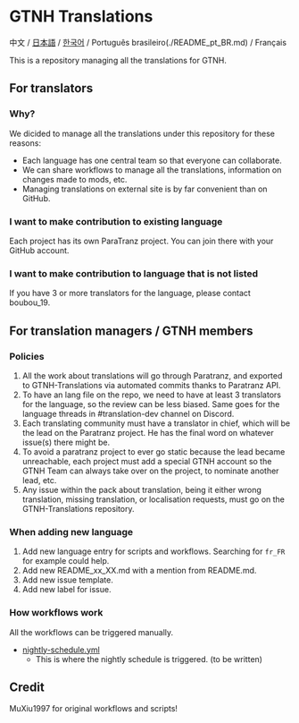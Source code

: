 # GTNH Translations

中文 / [日本語](./README_ja_JP.md) / [한국어](./README_ko_KR.md) / Português brasileiro(./README_pt_BR.md) / Français

This is a repository managing all the translations for GTNH.

<!-- Contents below don't need to be translated! -->

## For translators

### Why?

We dicided to manage all the translations under this repository for these reasons:

- Each language has one central team so that everyone can collaborate.
- We can share workflows to manage all the translations, information on changes made to mods, etc.
- Managing translations on external site is by far convenient than on GitHub.

### I want to make contribution to existing language

Each project has its own ParaTranz project. You can join there with your GitHub account.

### I want to make contribution to language that is not listed

If you have 3 or more translators for the language, please contact boubou_19.

## For translation managers / GTNH members

### Policies

1. All the work about translations will go through Paratranz, and exported to GTNH-Translations via automated commits thanks to Paratranz API.
2. To have an lang file on the repo, we need to have at least 3 translators for the language, so the review can be less biased. Same goes for the language threads in #translation-dev channel on Discord.
3. Each translating community must have a translator in chief, which will be the lead on the Paratranz project. He has the final word on whatever issue(s) there might be.
4. To avoid a paratranz project to ever go static because the lead became unreachable, each project must add a special GTNH account so the GTNH Team can always take over on the project, to nominate another lead, etc.
5. Any issue within the pack about translation, being it either wrong translation, missing translation, or localisation requests, must go on the GTNH-Translations repository.

### When adding new language

1. Add new language entry for scripts and workflows. Searching for `fr_FR` for example could help.
2. Add new README_xx_XX.md with a mention from README.md.
3. Add new issue template.
4. Add new label for issue.

### How workflows work

All the workflows can be triggered manually.

- [nightly-schedule.yml](./.github/workflows/nightly-schedule.yml)
  - This is where the nightly schedule is triggered.
(to be written)

## Credit

MuXiu1997 for original workflows and scripts!
